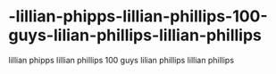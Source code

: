 # -lillian-phipps-lillian-phillips-100-guys-lilian-phillips-lillian-phillips
lillian phipps lillian phillips 100 guys lilian phillips lillian phillips
